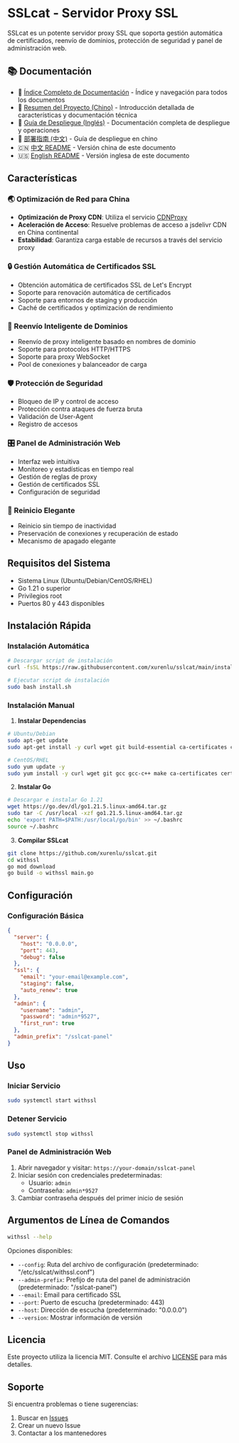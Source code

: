 # SSLcat - Servidor Proxy SSL

SSLcat es un potente servidor proxy SSL que soporta gestión automática de certificados, reenvío de dominios, protección de seguridad y panel de administración web.

## 📚 Documentación

- 📑 [Índice Completo de Documentación](DOCS.md) - Índice y navegación para todos los documentos
- 📖 [Resumen del Proyecto (Chino)](项目总结.md) - Introducción detallada de características y documentación técnica
- 🚀 [Guía de Despliegue (Inglés)](DEPLOYMENT_EN.md) - Documentación completa de despliegue y operaciones
- 🚀 [部署指南 (中文)](DEPLOYMENT.md) - Guía de despliegue en chino
- 🇨🇳 [中文 README](README.md) - Versión china de este documento
- 🇺🇸 [English README](README_EN.md) - Versión inglesa de este documento

## Características

### 🌏 Optimización de Red para China
- **Optimización de Proxy CDN**: Utiliza el servicio [CDNProxy](https://cdnproxy.some.im/docs)
- **Aceleración de Acceso**: Resuelve problemas de acceso a jsdelivr CDN en China continental
- **Estabilidad**: Garantiza carga estable de recursos a través del servicio proxy

### 🔒 Gestión Automática de Certificados SSL
- Obtención automática de certificados SSL de Let's Encrypt
- Soporte para renovación automática de certificados
- Soporte para entornos de staging y producción
- Caché de certificados y optimización de rendimiento

### 🔄 Reenvío Inteligente de Dominios
- Reenvío de proxy inteligente basado en nombres de dominio
- Soporte para protocolos HTTP/HTTPS
- Soporte para proxy WebSocket
- Pool de conexiones y balanceador de carga

### 🛡️ Protección de Seguridad
- Bloqueo de IP y control de acceso
- Protección contra ataques de fuerza bruta
- Validación de User-Agent
- Registro de accesos

### 🎛️ Panel de Administración Web
- Interfaz web intuitiva
- Monitoreo y estadísticas en tiempo real
- Gestión de reglas de proxy
- Gestión de certificados SSL
- Configuración de seguridad

### 🔄 Reinicio Elegante
- Reinicio sin tiempo de inactividad
- Preservación de conexiones y recuperación de estado
- Mecanismo de apagado elegante

## Requisitos del Sistema

- Sistema Linux (Ubuntu/Debian/CentOS/RHEL)
- Go 1.21 o superior
- Privilegios root
- Puertos 80 y 443 disponibles

## Instalación Rápida

### Instalación Automática

```bash
# Descargar script de instalación
curl -fsSL https://raw.githubusercontent.com/xurenlu/sslcat/main/install.sh -o install.sh

# Ejecutar script de instalación
sudo bash install.sh
```

### Instalación Manual

1. **Instalar Dependencias**
```bash
# Ubuntu/Debian
sudo apt-get update
sudo apt-get install -y curl wget git build-essential ca-certificates certbot

# CentOS/RHEL
sudo yum update -y
sudo yum install -y curl wget git gcc gcc-c++ make ca-certificates certbot
```

2. **Instalar Go**
```bash
# Descargar e instalar Go 1.21
wget https://go.dev/dl/go1.21.5.linux-amd64.tar.gz
sudo tar -C /usr/local -xzf go1.21.5.linux-amd64.tar.gz
echo 'export PATH=$PATH:/usr/local/go/bin' >> ~/.bashrc
source ~/.bashrc
```

3. **Compilar SSLcat**
```bash
git clone https://github.com/xurenlu/sslcat.git
cd withssl
go mod download
go build -o withssl main.go
```

## Configuración

### Configuración Básica

```json
{
  "server": {
    "host": "0.0.0.0",
    "port": 443,
    "debug": false
  },
  "ssl": {
    "email": "your-email@example.com",
    "staging": false,
    "auto_renew": true
  },
  "admin": {
    "username": "admin",
    "password": "admin*9527",
    "first_run": true
  },
  "admin_prefix": "/sslcat-panel"
}
```

## Uso

### Iniciar Servicio
```bash
sudo systemctl start withssl
```

### Detener Servicio
```bash
sudo systemctl stop withssl
```

### Panel de Administración Web

1. Abrir navegador y visitar: `https://your-domain/sslcat-panel`
2. Iniciar sesión con credenciales predeterminadas:
   - Usuario: `admin`
   - Contraseña: `admin*9527`
3. Cambiar contraseña después del primer inicio de sesión

## Argumentos de Línea de Comandos

```bash
withssl --help
```

Opciones disponibles:
- `--config`: Ruta del archivo de configuración (predeterminado: "/etc/sslcat/withssl.conf")
- `--admin-prefix`: Prefijo de ruta del panel de administración (predeterminado: "/sslcat-panel")
- `--email`: Email para certificado SSL
- `--port`: Puerto de escucha (predeterminado: 443)
- `--host`: Dirección de escucha (predeterminado: "0.0.0.0")
- `--version`: Mostrar información de versión

## Licencia

Este proyecto utiliza la licencia MIT. Consulte el archivo [LICENSE](LICENSE) para más detalles.

## Soporte

Si encuentra problemas o tiene sugerencias:
1. Buscar en [Issues](https://github.com/xurenlu/sslcat/issues)
2. Crear un nuevo Issue
3. Contactar a los mantenedores
